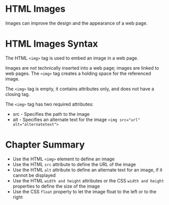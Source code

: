 # HTML Images

Images can improve the design and the appearance of a web page.

# HTML Images Syntax

The HTML `<img>` tag is used to embed an image in a web page.

Images are not technically inserted into a web page; images are linked to web pages. The `<img>` tag creates a holding space for the referenced image.

The `<img>` tag is empty, it contains attributes only, and does not have a closing tag.

The `<img>` tag has two required attributes:

- src - Specifies the path to the image
- alt - Specifies an alternate text for the image
  `<img src="url" alt="alternatetext">`

# Chapter Summary

- Use the HTML `<img>` element to define an image
- Use the HTML `src` attribute to define the URL of the image
- Use the HTML `alt` attribute to define an alternate text for an image, if it cannot be displayed
- Use the HTML `width and height` attributes or the CSS `width and height` properties to define the size of the image
- Use the CSS `float` property to let the image float to the left or to the right
